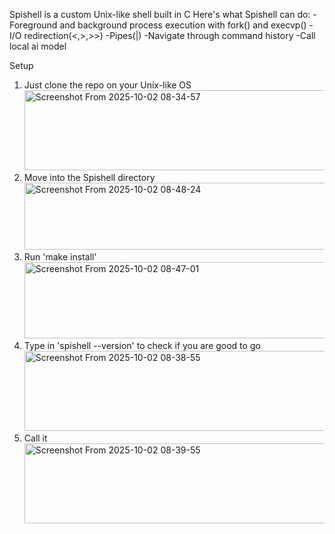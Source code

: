 Spishell is a custom Unix-like shell built in C 
Here's what Spishell can do:
	-Foreground and background process execution with fork() and execvp()
	-I/O redirection(<,>,>>)
	-Pipes(|)
	-Navigate through command history
	-Call local ai model

Setup
1. Just clone the repo on your Unix-like OS
   <img width="808" height="128" alt="Screenshot From 2025-10-02 08-34-57" src="https://github.com/user-attachments/assets/85325d5f-f186-4b4a-aff5-fec65e83bbe7" />
2. Move into the Spishell directory
   <img width="821" height="107" alt="Screenshot From 2025-10-02 08-48-24" src="https://github.com/user-attachments/assets/f31fd1fd-1bf1-4f12-9bd4-dcc7130a0f17" />
4. Run 'make install'
   <img width="836" height="122" alt="Screenshot From 2025-10-02 08-47-01" src="https://github.com/user-attachments/assets/00486124-497c-4c4e-b0c7-f3e21754df80" />
5. Type in 'spishell --version' to check if you are good to go
   <img width="808" height="128" alt="Screenshot From 2025-10-02 08-38-55" src="https://github.com/user-attachments/assets/04e484bd-304a-4ddd-aa47-b3ccf49757e0" />
6. Call it
   <img width="808" height="128" alt="Screenshot From 2025-10-02 08-39-55" src="https://github.com/user-attachments/assets/fc0dc68c-406a-4ea0-8829-9961e7770090" />




